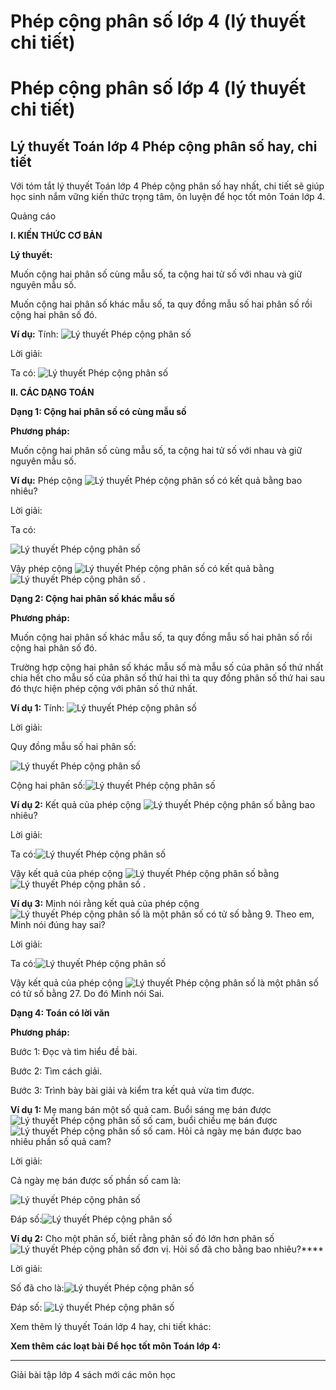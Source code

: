 # Phép cộng phân số lớp 4 (lý thuyết chi tiết)

# Phép cộng phân số lớp 4 (lý thuyết chi tiết)

## Lý thuyết Toán lớp 4 Phép cộng phân số hay, chi tiết

Với tóm tắt lý thuyết Toán lớp 4 Phép cộng phân số hay nhất, chi tiết sẽ giúp học sinh nắm vững kiến thức trọng tâm, ôn luyện để học tốt môn Toán lớp 4.

Quảng cáo

**I. KIẾN THỨC CƠ BẢN**

**Lý thuyết:**

Muốn cộng hai phân số cùng mẫu số, ta cộng hai tử số với nhau và giữ nguyên mẫu số.

Muốn cộng hai phân số khác mẫu số, ta quy đồng mẫu số hai phân số rồi cộng hai phân số đó.

**Ví dụ:** Tính: ![Lý thuyết Phép cộng phân số](https://vietjack.com/giai-toan-lop-4/images/ly-thuyet-phep-cong-phan-so-95259.png)

Lời giải:

Ta có: ![Lý thuyết Phép cộng phân số](https://vietjack.com/giai-toan-lop-4/images/ly-thuyet-phep-cong-phan-so-95261.png)

**II. CÁC DẠNG TOÁN**

**Dạng 1: Cộng hai phân số có cùng mẫu số**

**Phương pháp:**

Muốn cộng hai phân số cùng mẫu số, ta cộng hai tử số với nhau và giữ nguyên mẫu số.

**Ví dụ:** Phép cộng ![Lý thuyết Phép cộng phân số](https://vietjack.com/giai-toan-lop-4/images/ly-thuyet-phep-cong-phan-so-95263.png) có kết quả bằng bao nhiêu?

Lời giải: 

Ta có: 

![Lý thuyết Phép cộng phân số](https://vietjack.com/giai-toan-lop-4/images/ly-thuyet-phep-cong-phan-so-95265.png)

Vậy phép cộng ![Lý thuyết Phép cộng phân số](https://vietjack.com/giai-toan-lop-4/images/ly-thuyet-phep-cong-phan-so-95267.png) có kết quả bằng ![Lý thuyết Phép cộng phân số](https://vietjack.com/giai-toan-lop-4/images/ly-thuyet-phep-cong-phan-so-95269.png) .

**Dạng 2: Cộng hai phân số khác mẫu số**

**Phương pháp:**

Muốn cộng hai phân số khác mẫu số, ta quy đồng mẫu số hai phân số rồi cộng hai phân số đó.

Trường hợp cộng hai phân số khác mẫu số mà mẫu số của phân số thứ nhất chia hết cho mẫu số của phân số thứ hai thì ta quy đồng phân số thứ hai sau đó thực hiện phép cộng với phân số thứ nhất.

**Ví dụ 1:** Tính: ![Lý thuyết Phép cộng phân số](https://vietjack.com/giai-toan-lop-4/images/ly-thuyet-phep-cong-phan-so-95271.png)

Lời giải:

Quy đồng mẫu số hai phân số: 

![Lý thuyết Phép cộng phân số](https://vietjack.com/giai-toan-lop-4/images/ly-thuyet-phep-cong-phan-so-95273.png)

Cộng hai phân số:![Lý thuyết Phép cộng phân số](https://vietjack.com/giai-toan-lop-4/images/ly-thuyet-phep-cong-phan-so-95275.png)

**Ví dụ 2:** Kết quả của phép cộng ![Lý thuyết Phép cộng phân số](https://vietjack.com/giai-toan-lop-4/images/ly-thuyet-phep-cong-phan-so-95277.png) bằng bao nhiêu?

Lời giải:

Ta có:![Lý thuyết Phép cộng phân số](https://vietjack.com/giai-toan-lop-4/images/ly-thuyet-phep-cong-phan-so-95279.png)

Vậy kết quả của phép cộng ![Lý thuyết Phép cộng phân số](https://vietjack.com/giai-toan-lop-4/images/ly-thuyet-phep-cong-phan-so-95281.png) bằng ![Lý thuyết Phép cộng phân số](https://vietjack.com/giai-toan-lop-4/images/ly-thuyet-phep-cong-phan-so-95283.png) .

**Ví dụ 3:** Minh nói rằng kết quả của phép cộng ![Lý thuyết Phép cộng phân số](https://vietjack.com/giai-toan-lop-4/images/ly-thuyet-phep-cong-phan-so-95285.png) là một phân số có tử số bằng 9. Theo em, Minh nói đúng hay sai?

Lời giải:

Ta có:![Lý thuyết Phép cộng phân số](https://vietjack.com/giai-toan-lop-4/images/ly-thuyet-phep-cong-phan-so-95287.png)

Vậy kết quả của phép cộng ![Lý thuyết Phép cộng phân số](https://vietjack.com/giai-toan-lop-4/images/ly-thuyet-phep-cong-phan-so-95289.png) là một phân số có tử số bằng 27. Do đó Minh nói Sai.

**Dạng 4: Toán có lời văn**

**Phương pháp:**

Bước 1: Đọc và tìm hiểu đề bài.

Bước 2: Tìm cách giải.

Bước 3: Trình bày bài giải và kiểm tra kết quả vừa tìm được.

**Ví dụ 1:** Mẹ mang bán một số quả cam. Buổi sáng mẹ bán được ![Lý thuyết Phép cộng phân số](https://vietjack.com/giai-toan-lop-4/images/ly-thuyet-phep-cong-phan-so-95291.png) số cam, buổi chiều mẹ bán được ![Lý thuyết Phép cộng phân số](https://vietjack.com/giai-toan-lop-4/images/ly-thuyet-phep-cong-phan-so-95293.png) số cam. Hỏi cả ngày mẹ bán được bao nhiêu phần số quả cam?

Lời giải: 

Cả ngày mẹ bán được số phần số cam là: 

![Lý thuyết Phép cộng phân số](https://vietjack.com/giai-toan-lop-4/images/ly-thuyet-phep-cong-phan-so-95295.png)

Đáp số:![Lý thuyết Phép cộng phân số](https://vietjack.com/giai-toan-lop-4/images/ly-thuyet-phep-cong-phan-so-95297.png)

**Ví dụ 2:** Cho một phân số, biết rằng phân số đó lớn hơn phân số ![Lý thuyết Phép cộng phân số](https://vietjack.com/giai-toan-lop-4/images/ly-thuyet-phep-cong-phan-so-95299.png) đơn vị. Hỏi số đã cho bằng bao nhiêu?****

Lời giải: 

Số đã cho là:![Lý thuyết Phép cộng phân số](https://vietjack.com/giai-toan-lop-4/images/ly-thuyet-phep-cong-phan-so-95301.png)

Đáp số: ![Lý thuyết Phép cộng phân số](https://vietjack.com/giai-toan-lop-4/images/ly-thuyet-phep-cong-phan-so-95303.png)

Xem thêm lý thuyết Toán lớp 4 hay, chi tiết khác:

**Xem thêm các loạt bài Để học tốt môn Toán lớp 4:**

* * *

Giải bài tập lớp 4 sách mới các môn học
